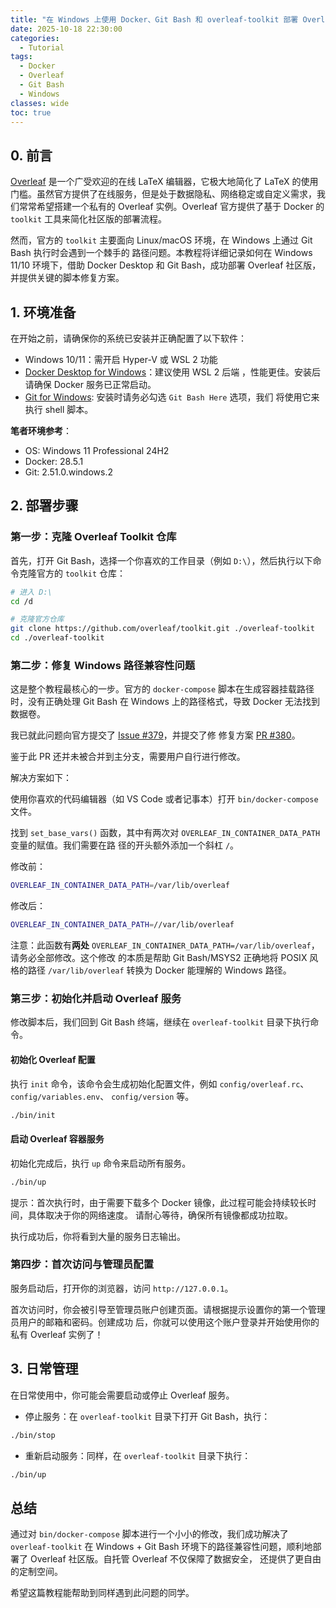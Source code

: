 ```yaml
---
title: "在 Windows 上使用 Docker、Git Bash 和 overleaf-toolkit 部署 Overleaf 社区版"
date: 2025-10-18 22:30:00
categories:
  - Tutorial
tags:
  - Docker
  - Overleaf
  - Git Bash
  - Windows
classes: wide
toc: true
---
```


## 0. 前言

[Overleaf](https://www.overleaf.com/) 是一个广受欢迎的在线 LaTeX 编辑器，它极大地简化了 LaTeX 的使用
门槛。虽然官方提供了在线服务，但是处于数据隐私、网络稳定或自定义需求，我们常常希望搭建一个私有的 
Overleaf 实例。Overleaf 官方提供了基于 Docker 的 `toolkit` 工具来简化社区版的部署流程。

然而，官方的 `toolkit` 主要面向 Linux/macOS 环境，在 Windows 上通过 Git Bash 执行时会遇到一个棘手的
路径问题。本教程将详细记录如何在 Windows 11/10 环境下，借助 Docker Desktop 和 Git Bash，成功部署 
Overleaf 社区版，并提供关键的脚本修复方案。

## 1. 环境准备

在开始之前，请确保你的系统已安装并正确配置了以下软件：

- Windows 10/11：需开启 Hyper-V 或 WSL 2 功能
- [Docker Desktop for Windows](https://www.docker.com/products/docker-desktop/)：建议使用 WSL 2 后端
，性能更佳。安装后请确保 Docker 服务已正常启动。
- [Git for Windows](https://git-scm.com/downloads/win): 安装时请务必勾选 `Git Bash Here` 选项，我们
将使用它来执行 shell 脚本。

**笔者环境参考**：

- OS: Windows 11 Professional 24H2
- Docker: 28.5.1
- Git: 2.51.0.windows.2

## 2. 部署步骤

### 第一步：克隆 Overleaf Toolkit 仓库

首先，打开 Git Bash，选择一个你喜欢的工作目录（例如 `D:\`），然后执行以下命令克隆官方的 `toolkit`
仓库：

```bash
# 进入 D:\
cd /d

# 克隆官方仓库
git clone https://github.com/overleaf/toolkit.git ./overleaf-toolkit
cd ./overleaf-toolkit
```

### 第二步：修复 Windows 路径兼容性问题

这是整个教程最核心的一步。官方的 `docker-compose` 脚本在生成容器挂载路径时，没有正确处理 Git Bash 在
 Windows 上的路径格式，导致 Docker 无法找到数据卷。

我已就此问题向官方提交了 [Issue #379](https://github.com/overleaf/toolkit/issues/379)，并提交了修
修复方案 [PR #380](https://github.com/overleaf/toolkit/pull/380)。

鉴于此 PR 还并未被合并到主分支，需要用户自行进行修改。

解决方案如下：

使用你喜欢的代码编辑器（如 VS Code 或者记事本）打开 `bin/docker-compose` 文件。

找到 `set_base_vars()` 函数，其中有两次对 `OVERLEAF_IN_CONTAINER_DATA_PATH` 变量的赋值。我们需要在路
径的开头额外添加一个斜杠 `/`。

修改前：

```bash
OVERLEAF_IN_CONTAINER_DATA_PATH=/var/lib/overleaf
```

修改后：

```bash
OVERLEAF_IN_CONTAINER_DATA_PATH=//var/lib/overleaf
```

注意：此函数有**两处** `OVERLEAF_IN_CONTAINER_DATA_PATH=/var/lib/overleaf`，请务必全部修改。这个修改
的本质是帮助 Git Bash/MSYS2 正确地将 POSIX 风格的路径 `/var/lib/overleaf` 转换为 Docker 能理解的 
Windows 路径。

### 第三步：初始化并启动 Overleaf 服务

修改脚本后，我们回到 Git Bash 终端，继续在 `overleaf-toolkit` 目录下执行命令。

#### 初始化 Overleaf 配置

执行 `init` 命令，该命令会生成初始化配置文件，例如 `config/overleaf.rc`、`config/variables.env`、
`config/version` 等。

```bash
./bin/init
```

#### 启动 Overleaf 容器服务

初始化完成后，执行 `up` 命令来启动所有服务。

```bash
./bin/up
```

提示：首次执行时，由于需要下载多个 Docker 镜像，此过程可能会持续较长时间，具体取决于你的网络速度。
请耐心等待，确保所有镜像都成功拉取。

执行成功后，你将看到大量的服务日志输出。

### 第四步：首次访问与管理员配置

服务启动后，打开你的浏览器，访问 `http://127.0.0.1`。

首次访问时，你会被引导至管理员账户创建页面。请根据提示设置你的第一个管理员用户的邮箱和密码。创建成功
后，你就可以使用这个账户登录并开始使用你的私有 Overleaf 实例了！

## 3. 日常管理

在日常使用中，你可能会需要启动或停止 Overleaf 服务。

- 停止服务：在 `overleaf-toolkit` 目录下打开 Git Bash，执行：

```bash
./bin/stop
```

- 重新启动服务：同样，在 `overleaf-toolkit` 目录下执行：

```bash
./bin/up
```

## 总结

通过对 `bin/docker-compose` 脚本进行一个小小的修改，我们成功解决了 `overleaf-toolkit` 在 Windows + 
Git Bash 环境下的路径兼容性问题，顺利地部署了 Overleaf 社区版。自托管 Overleaf 不仅保障了数据安全，
还提供了更自由的定制空间。

希望这篇教程能帮助到同样遇到此问题的同学。
